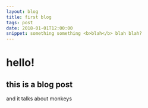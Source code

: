 ```yaml
---
layout: blog
title: first blog
tags: post
date: 2018-01-01T12:00:00
snippet: something something <b>blah</b> blah blah?
---
```


# hello!

## this is a blog post

and it talks about monkeys
